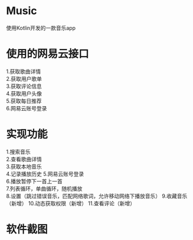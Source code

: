 # Music
使用Kotlin开发的一款音乐app
# 使用的网易云接口  
1.获取歌曲详情  
2.获取用户歌单   
3.获取评论信息  
4.获取用户头像  
5.获取每日推荐  
6.网易云账号登录
# 实现功能
1.搜索音乐       
2.查看歌曲详情    
3.获取本地音乐  
4.记录播放历史
5.网易云账号登录   
6.播放暂停下一首上一首   
7.列表循环，单曲循环，随机播放  
8.设置（跳过错误音乐，匹配网络歌词，允许移动网络下播放音乐）
9.收藏音乐（新增）
10.动态获取权限（新增） 
11.查看评论（新增）  
# 软件截图
